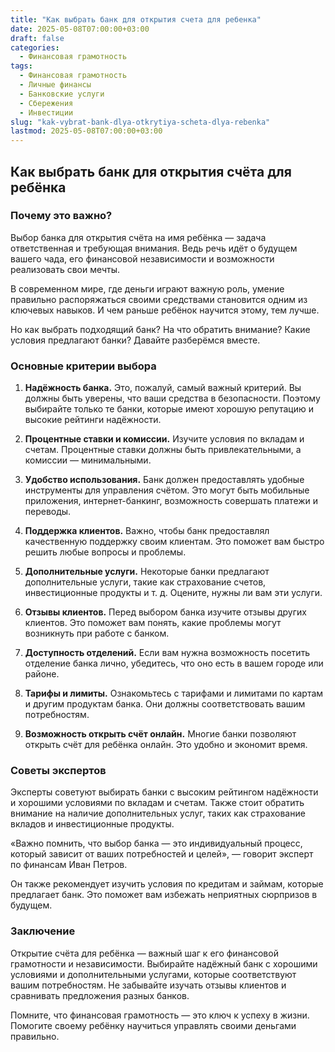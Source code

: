 ```yaml
---
title: "Как выбрать банк для открытия счета для ребенка"
date: 2025-05-08T07:00:00+03:00
draft: false
categories:
  - Финансовая грамотность
tags:
  - Финансовая грамотность
  - Личные финансы
  - Банковские услуги
  - Сбережения
  - Инвестиции
slug: "kak-vybrat-bank-dlya-otkrytiya-scheta-dlya-rebenka"
lastmod: 2025-05-08T07:00:00+03:00
---
```


## Как выбрать банк для открытия счёта для ребёнка

### Почему это важно?

Выбор банка для открытия счёта на имя ребёнка — задача ответственная и требующая внимания. Ведь речь идёт о будущем вашего чада, его финансовой независимости и возможности реализовать свои мечты.

В современном мире, где деньги играют важную роль, умение правильно распоряжаться своими средствами становится одним из ключевых навыков. И чем раньше ребёнок научится этому, тем лучше.

Но как выбрать подходящий банк? На что обратить внимание? Какие условия предлагают банки? Давайте разберёмся вместе.

### Основные критерии выбора

1. **Надёжность банка.** Это, пожалуй, самый важный критерий. Вы должны быть уверены, что ваши средства в безопасности. Поэтому выбирайте только те банки, которые имеют хорошую репутацию и высокие рейтинги надёжности.

2. **Процентные ставки и комиссии.** Изучите условия по вкладам и счетам. Процентные ставки должны быть привлекательными, а комиссии — минимальными.

3. **Удобство использования.** Банк должен предоставлять удобные инструменты для управления счётом. Это могут быть мобильные приложения, интернет-банкинг, возможность совершать платежи и переводы.

4. **Поддержка клиентов.** Важно, чтобы банк предоставлял качественную поддержку своим клиентам. Это поможет вам быстро решить любые вопросы и проблемы.

5. **Дополнительные услуги.** Некоторые банки предлагают дополнительные услуги, такие как страхование счетов, инвестиционные продукты и т. д. Оцените, нужны ли вам эти услуги.

6. **Отзывы клиентов.** Перед выбором банка изучите отзывы других клиентов. Это поможет вам понять, какие проблемы могут возникнуть при работе с банком.

7. **Доступность отделений.** Если вам нужна возможность посетить отделение банка лично, убедитесь, что оно есть в вашем городе или районе.

8. **Тарифы и лимиты.** Ознакомьтесь с тарифами и лимитами по картам и другим продуктам банка. Они должны соответствовать вашим потребностям.

9. **Возможность открыть счёт онлайн.** Многие банки позволяют открыть счёт для ребёнка онлайн. Это удобно и экономит время.

### Советы экспертов

Эксперты советуют выбирать банки с высоким рейтингом надёжности и хорошими условиями по вкладам и счетам. Также стоит обратить внимание на наличие дополнительных услуг, таких как страхование вкладов и инвестиционные продукты.

«Важно помнить, что выбор банка — это индивидуальный процесс, который зависит от ваших потребностей и целей», — говорит эксперт по финансам Иван Петров.

Он также рекомендует изучить условия по кредитам и займам, которые предлагает банк. Это поможет вам избежать неприятных сюрпризов в будущем.

### Заключение

Открытие счёта для ребёнка — важный шаг к его финансовой грамотности и независимости. Выбирайте надёжный банк с хорошими условиями и дополнительными услугами, которые соответствуют вашим потребностям. Не забывайте изучать отзывы клиентов и сравнивать предложения разных банков.

Помните, что финансовая грамотность — это ключ к успеху в жизни. Помогите своему ребёнку научиться управлять своими деньгами правильно.
